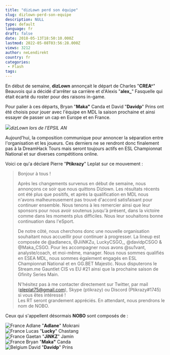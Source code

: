 ```yaml
---
title: "dizLown perd son équipe"
slug: dizlown-perd-son-equipe
description: NULL
type: default
language: fr
draft: false
date: 2018-05-13T18:50:10.000Z
lastmod: 2022-05-08T03:56:28.000Z
views: 3212
author: neLendirekt
country: fr
categories:
 - Flash
tags:
---
```

En début de semaine, **dizLown** annonçait le départ de Charles "**CREA^**" Beauvois qui a décidé d'arrêter sa carrière et d'Alexis "**alex\_**" Fasquelle qui était écarté du roster pour des raisons in-game.

Pour palier à ces départs, Bryan "**Maka"** Canda et David "**Davidp**" Prins ont été choisis pour jouer avec l'équipe en MDL la saison prochaine et ainsi essayer de passer un cap en Europe et en France.

![](https://flickshot-ue.s3.eu-west-2.amazonaws.com/flickshot/article/5af885aeef6cb/images/5P1Gt0ru3mRS6ctiWeYG1eX0H5kkCmdKyxsXGmcf.jpeg)_dizLown lors de l'EPSIL_ _AN_

Aujourd'hui, la composition communique pour annoncer la séparation entre l'organisation et les joueurs. Ces derniers ne se rendront donc finalement pas à la DreamHack Tours mais seront toujours actifs en ESL Championnat National et sur diverses compétitions online.

Voici ce qu'a déclaré Pierre "**Ptikrazy**" Leplat sur ce mouvement :

> Bonjour à tous !  
>  
> Après les changements survenus en début de semaine, nous annonçons ce soir que nous quittons Dizlown. Les résultats récents ont été plus que positifs, et après la qualification en MDL nous n'avons malheureusement pas trouvé d'accord satisfaisant pour continuer ensemble. Nous tenons à les remercier ainsi que leur sponsors pour nous avoir soutenus jusqu'à présent, dans la victoire comme dans les moments plus difficiles. Nous leur souhaitons bonne continuation dans l'eSport.  
>  
> De notre côté, nous cherchons donc une nouvelle organisation souhaitant nous accueillir pour continuer à progresser. La lineup est composée de @adlanecs, @JiiNKZu, LuckyCSGO\_, @davidpCSGO & @Maka\_CSGO. Pour les accompagner nous avons @su1vant, analyste/coach, et moi-même, manager. Nous nous sommes qualifiés en ESEA MDL, nous sommes également engagés en ESL Championnat National et en GG.BET Majestic. Nous disputerons le Stream.me Gauntlet CIS vs EU #21 ainsi que la prochaine saison de Gfinity Series Main.  
>  
> N'hésitez pas à me contacter directement sur Twitter, par mail (pleplat75@gmail.com), Skype (ptikrazy) ou Discord (Ptikrazy#1745) si vous êtes intéressé !  
> Les RT seront grandement appréciés. En attendant, nous prendrons le nom de NOBO.

Ceux qui s'appellent désormais **NOBO** sont composés de :

![France](/images/countries/fr.svg)⁠ Adlane "**Adlane**" Mokrani  
![France](/images/countries/fr.svg)⁠ Lucas "**Lucky**" Chastang  
![France](/images/countries/fr.svg)⁠ Gaetan "**JiNKZ**" Jamin  
![France](/images/countries/fr.svg)⁠ Bryan "**Maka"** Canda  
![Belgium](/images/countries/be.svg)⁠ David "**Davidp**" Prins
